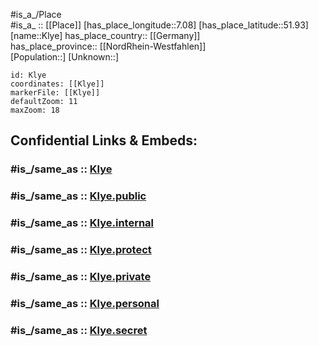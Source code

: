 ﻿---
confidential: public
isDeleted: false
location:
- 51.93
- 7.08
mapmarker: city
mapzoom:
- 7
- 12
SpocWebEntityId: 31507
tags:
- geo/City
type: City
---

#is_a_/Place  
#is_a_ :: [[Place]] 
[has_place_longitude::7.08] 
[has_place_latitude::51.93] 
[name::Klye] 
has_place_country:: [[Germany]]  
has_place_province:: [[NordRhein-Westfahlen]]  
[Population::] 
[Unknown::] 


```leaflet
id: Klye
coordinates: [[Klye]] 
markerFile: [[Klye]] 
defaultZoom: 11 
maxZoom: 18
```


## Confidential Links & Embeds: 

### #is_/same_as :: [Klye](/_Standards/Earth/Continent/Europe/Europe~Central/Germany/Germany~West/Nordrhein-Westfalen/counties~NW/Borken/cities~Borken/Gescher/Klye.md) 

### #is_/same_as :: [Klye.public](/_public/Earth/Continent/Europe/Europe~Central/Germany/Germany~West/Nordrhein-Westfalen/counties~NW/Borken/cities~Borken/Gescher/Klye.public.md) 

### #is_/same_as :: [Klye.internal](/_internal/Earth/Continent/Europe/Europe~Central/Germany/Germany~West/Nordrhein-Westfalen/counties~NW/Borken/cities~Borken/Gescher/Klye.internal.md) 

### #is_/same_as :: [Klye.protect](/_protect/Earth/Continent/Europe/Europe~Central/Germany/Germany~West/Nordrhein-Westfalen/counties~NW/Borken/cities~Borken/Gescher/Klye.protect.md) 

### #is_/same_as :: [Klye.private](/_private/Earth/Continent/Europe/Europe~Central/Germany/Germany~West/Nordrhein-Westfalen/counties~NW/Borken/cities~Borken/Gescher/Klye.private.md) 

### #is_/same_as :: [Klye.personal](/_personal/Earth/Continent/Europe/Europe~Central/Germany/Germany~West/Nordrhein-Westfalen/counties~NW/Borken/cities~Borken/Gescher/Klye.personal.md) 

### #is_/same_as :: [Klye.secret](/_secret/Earth/Continent/Europe/Europe~Central/Germany/Germany~West/Nordrhein-Westfalen/counties~NW/Borken/cities~Borken/Gescher/Klye.secret.md)

